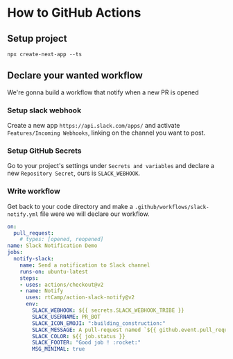 # How to GitHub Actions

## Setup project

`npx create-next-app --ts`

## Declare your wanted workflow

We're gonna build a workflow that notify when a new PR is opened
### Setup slack webhook

Create a new app `https://api.slack.com/apps/` and activate `Features/Incoming Webhooks`, linking on the channel you want to post.

### Setup GitHub Secrets

Go to your project's settings under `Secrets and variables` and declare a new `Repository Secret`, ours is `SLACK_WEBHOOK`.
### Write workflow

Get back to your code directory and make a `.github/workflows/slack-notify.yml` file were we will declare our workflow.

```yaml
on:
  pull_request:
    # types: [opened, reopened]
name: Slack Notification Demo
jobs:
  notify-slack:
    name: Send a notification to Slack channel
    runs-on: ubuntu-latest
    steps:
    - uses: actions/checkout@v2
    - name: Notify
      uses: rtCamp/action-slack-notify@v2
      env:
        SLACK_WEBHOOK: ${{ secrets.SLACK_WEBHOOK_TRIBE }}
        SLACK_USERNAME: PR_BOT
        SLACK_ICON_EMOJI: ":building_construction:"
        SLACK_MESSAGE: A pull-request named `${{ github.event.pull_request.title }}` (${{ github.event.pull_request.html_url }}) has been opened and waiting your review
        SLACK_COLOR: ${{ job.status }}
        SLACK_FOOTER: "Good job ! :rocket:"
        MSG_MINIMAL: true
```